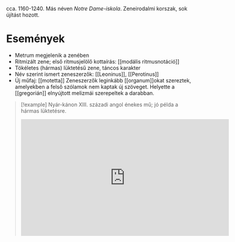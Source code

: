 cca. 1160-1240. Más néven *Notre Dame-iskola*. Zeneirodalmi korszak, sok újítást hozott.
# Események
- Metrum megjelenik a zenében
- Ritmizált zene; első ritmusjelölő kottaírás: [[modális ritmusnotáció]]
- Tökéletes (hármas) lüktetésű zene, táncos karakter
- Név szerint ismert zeneszerzők: [[Leoninus]], [[Perotinus]]
- Új műfaj: [[motetta]]
Zeneszerzők leginkább [[organum]]okat szereztek, amelyekben a felső szólamok nem kaptak új szöveget. Helyette a [[gregorián]] elnyújtott melizmái szerepeltek a darabban.

>[!example] Nyár-kánon
>XIII. századi angol énekes mű; jó példa a hármas lüktetésre.
><iframe width="560" height="315" src="https://www.youtube-nocookie.com/embed/b4FU8yz4BYY?si=wQr5bdpD1yoSLa47" title="YouTube video player" frameborder="0" allow="accelerometer; autoplay; clipboard-write; encrypted-media; gyroscope; picture-in-picture; web-share" allowfullscreen></iframe>
